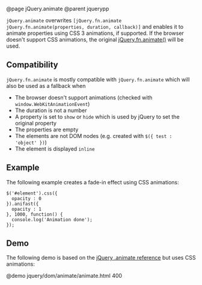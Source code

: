 @page jQuery.animate
@parent jquerypp

`jQuery.animate` overwrites `[jQuery.fn.animate jQuery.fn.animate(properties, duration, callback)]`
and enables it to animate properties using CSS 3 animations, if supported.
If the browser doesn't support CSS animations, the original
[jQuery.fn.animate()](http://api.jquery.com/animate/) will be used.

## Compatibility

`jQuery.fn.animate` is mostly compatible with `jQuery.fn.animate` which will also be used as a fallback when

- The browser doesn't support animations (checked with `window.WebKitAnimationEvent`)
- The duration is not a number
- A property is set to `show` or `hide` which is used by jQuery to set the original property
- The properties are empty
- The elements are not DOM nodes (e.g. created with `$({ test : 'object' })`)
- The element is displayed `inline`

## Example

The following example creates a fade-in effect using CSS animations:

    $('#element').css({
      opacity : 0
    }).anifast({
      opacity : 1
    }, 1000, function() {
      console.log('Animation done');
    });

## Demo

The following demo is based on the [jQuery .animate reference](http://api.jquery.com/animate/) but uses CSS animations:

@demo jquery/dom/animate/animate.html 400
